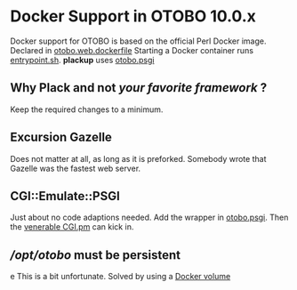 # Docker Support in OTOBO 10.0.x

Docker support for OTOBO is based on the official Perl Docker image. Declared in [otobo.web.dockerfile](https://github.com/RotherOSS/otobo/blob/rel-10_0/otobo.web.dockerfile#L10)
Starting a Docker container runs [entrypoint.sh](https://github.com/RotherOSS/otobo/blob/rel-10_0/bin/docker/entrypoint.sh#L114).
**plackup** uses [otobo.psgi](https://github.com/RotherOSS/otobo/blob/rel-10_0/bin/psgi-bin/otobo.psgi#L638)

## Why Plack and not *your favorite framework* ?

Keep the required changes to a minimum.

## Excursion Gazelle

Does not matter at all, as long as it is preforked. Somebody wrote that Gazelle was the fastest web server.

## CGI::Emulate::PSGI

Just about no code adaptions needed. Add the wrapper in [otobo.psgi](https://github.com/RotherOSS/otobo/blob/rel-10_0/bin/psgi-bin/otobo.psgi#L500). Then the [venerable CGI.pm](https://github.com/RotherOSS/otobo/blob/rel-10_0/Kernel/System/Web/Request.pm#L93) can kick in.

## _/opt/otobo_ must be persistent
e
This is a bit unfortunate. Solved by using a [Docker volume](https://github.com/RotherOSS/otobo-docker/blob/rel-10_0/docker-compose/otobo-base.yml#L61) 
